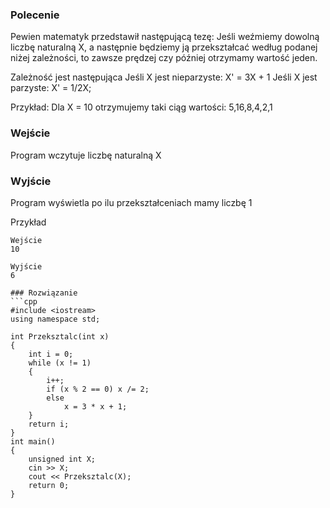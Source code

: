 ### Polecenie
Pewien matematyk przedstawił następującą tezę:
Jeśli weźmiemy dowolną liczbę naturalną X, a następnie będziemy ją przekształcać według podanej niżej zależności, to zawsze prędzej czy później otrzymamy wartość jeden.

Zależność jest następująca
Jeśli X jest nieparzyste: X' = 3X + 1
Jeśli X jest parzyste: X' = 1/2X;

Przykład:
Dla X = 10 otrzymujemy taki ciąg wartości: 5,16,8,4,2,1

### Wejście
Program wczytuje liczbę naturalną X

### Wyjście
Program wyświetla po ilu przekształceniach mamy liczbę 1

Przykład
```
Wejście
10

Wyjście
6

### Rozwiązanie
```cpp
#include <iostream>
using namespace std;

int Przeksztalc(int x)
{
	int i = 0;
	while (x != 1)
	{
		i++;
		if (x % 2 == 0) x /= 2;
		else
			x = 3 * x + 1;
	}
	return i;
}
int main()
{
	unsigned int X;
	cin >> X;
	cout << Przeksztalc(X);
	return 0;
}
```